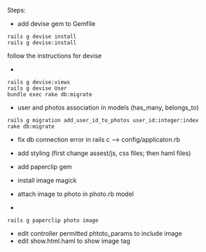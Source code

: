 Steps:

- add devise gem to Gemfile

```
rails g devise install
rails g devise:install
```
follow the instructions for devise

-
```
rails g devise:views
rails g devise User
bundle exec rake db:migrate
```
-  user and photos association in models (has_many, belongs_to)

```
rails g migration add_user_id_to_photos user_id:integer:index
rake db:migrate
```

- fix db connection error in rails c  --> config/applicaton.rb
- add styling (first change assest/js, css files; then haml files)

- add paperclip gem
- install image magick
- attach image to photo in photo.rb model
-
```
rails g paperclip photo image
```
- edit controller permitted phtoto_params to include image
- edit show.html.haml to show image tag